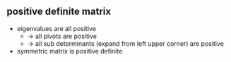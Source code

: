 ## positive definite matrix
- eigenvalues are all positive
    - $\to$ all pivots are positive
    - $\to$ all sub determinants (expand from left upper corner) are positive
- symmetric matrix is positive definite

